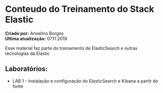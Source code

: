 # Conteudo do Treinamento do Stack Elastic
**Criado por:** Anselmo Borges<br>
**Ultima atualização:** 07.11.2019

Esse material faz parte do treinamento de ElasticSearch e outras tecnologias da Elastic

## Laboratórios:
* LAB 1 - Instalação e configuração do ElasticSearch e Kibana a partir do fonte

